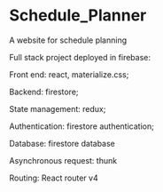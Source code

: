 # Schedule_Planner
A website for schedule planning

Full stack project deployed in firebase:

Front end: react, materialize.css;

Backend: firestore;

State management: redux;

Authentication: firestore authentication;

Database: firestore database

Asynchronous request: thunk

Routing: React router v4
